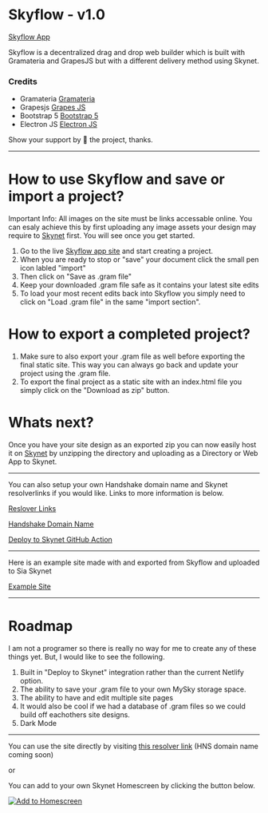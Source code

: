 # Skyflow - v1.0

[Skyflow App](https://040bcu4cctuqumc44croub7d4mng7j4ntc9nep02d7tn4hflomrm17o.siasky.net/)

Skyflow is a decentralized drag and drop web builder which is built with Gramateria and GrapesJS but with a different delivery method using Skynet.

### Credits
- Gramateria [Gramateria](https://github.com/ronaldaug/gramateria)
- Grapesjs [Grapes JS](https://www.grapesjs.com/ "Grapes Js")
- Bootstrap 5 [Bootstrap 5](https://www.getbootstrap.com/ "Bootstrap 5")
- Electron JS [Electron JS](https//www.electronjs.org/ "Electron Js")

Show your support by 🌟 the project, thanks.

----
# How to use Skyflow and save or import a project?

Important Info: All images on the site must be links accessable online. You can esaly achieve this by first uploading any image assets your design may require to [Skynet](https://siasky.net/) first. You will see once you get started.

1. Go to the live [Skyflow app site](https://0400i72o35kl9iblso87lm4l94vgbsf4r1pcco79h6p8etsetccdp18.siasky.net/) and start creating a project.
2. When you are ready to stop or "save" your document click the small pen icon labled "import"
3. Then click on "Save as .gram file"
4. Keep your downloaded .gram file safe as it contains your latest site edits
5. To load your most recent edits back into Skyflow you simply need to click on "Load .gram file" in the same "import section".

# How to export a completed project?

1. Make sure to also export your .gram file as well before exporting the final static site. This way you can always go back and update your project using the .gram file.
2. To export the final project as a static site with an index.html file you simply click on the "Download as zip" button.

# Whats next? 

Once you have your site design as an exported zip you can now easily host it on [Skynet](https://siasky.net/) by unzipping the directory and uploading as a Directory or Web App to Skynet. 

----

You can also setup your own Handshake domain name and Skynet resolverlinks if you would like. Links to more information is below. 

[Reslover Links](https://docs.siasky.net/skynet-topics/resolver-skylinks)

[Handshake Domain Name](https://docs.siasky.net/developer-guides/setting-up-a-handshake-name)

[Deploy to Skynet GitHub Action](https://docs.siasky.net/developer-guides/deploy-github-actions)

----
Here is an example site made with and exported from Skyflow and uploaded to Sia Skynet

[Example Site](https://3008ppd6evjsudc7on71l4n3099pt525h6vb4d1rspkb4bfepqmhj6g.siasky.net/)

----
# Roadmap

I am not a programer so there is really no way for me to create any of these things yet. But, I would like to see the following.

1. Built in "Deploy to Skynet" integration rather than the current Netlify option.
2. The ability to save your .gram file to your own MySky storage space.
3. The ability to have and edit multiple site pages 
4. It would also be cool if we had a database of .gram files so we could build off eachothers site designs. 
5. Dark Mode

----

You can use the site directly by visiting [this resolver link](https://0400i72o35kl9iblso87lm4l94vgbsf4r1pcco79h6p8etsetccdp18.siasky.net/) (HNS domain name coming soon)

or

You can add to your own Skynet Homescreen by clicking the button below. 

[![Add to Homescreen](https://img.shields.io/badge/Skynet-Add%20To%20Homescreen-00c65e?logo=skynet&labelColor=0d0d0d)](https://homescreen.hns.siasky.net/#/skylink/AQC2eIxnfa9ZhCM3jyztJa8DzJfrE3dkAmn7ckX1xbdgnw)




